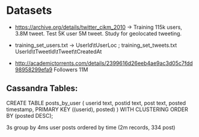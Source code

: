 # Datasets

- https://archive.org/details/twitter_cikm_2010 -> Training 115k users, 3.8M tweet. Test 5K user 5M tweet. Study for geolocated tweeting.
- training_set_users.txt -> UserId\tUserLoc ; training_set_tweets.txt UserId\tTweetId\tTweet\tCreatedAt

- http://academictorrents.com/details/2399616d26eeb4ae9ac3d05c7fdd98958299efa9 Followers 11M



## Cassandra Tables:

CREATE TABLE posts_by_user (
userid text, 
postid text, 
post text, 
posted timestamp, 
PRIMARY KEY ((userid), posted)
) WITH CLUSTERING ORDER BY (posted DESC);


3s group by
4ms user posts ordered by time (2m records, 334 post)
